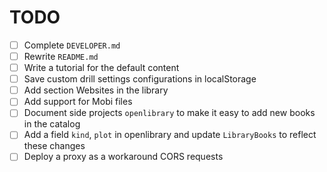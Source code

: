 # TODO

- [ ] Complete `DEVELOPER.md`
- [ ] Rewrite `README.md`
- [ ] Write a tutorial for the default content
- [ ] Save custom drill settings configurations in localStorage
- [ ] Add section Websites in the library
- [ ] Add support for Mobi files
- [ ] Document side projects `openlibrary` to make it easy to add new books in the catalog
- [ ] Add a field `kind`, `plot` in openlibrary and update `LibraryBooks` to reflect these changes
- [ ] Deploy a proxy as a workaround CORS requests
